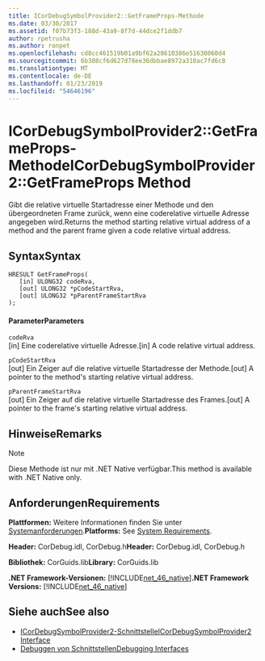 ```yaml
---
title: ICorDebugSymbolProvider2::GetFrameProps-Methode
ms.date: 03/30/2017
ms.assetid: f07b73f3-188d-43a9-8f7d-44dce2f1ddb7
author: rpetrusha
ms.author: ronpet
ms.openlocfilehash: cd8cc461519b01a9bf62a28610386e51630060d4
ms.sourcegitcommit: 6b308cf6d627d78ee36dbbae8972a310ac7fd6c8
ms.translationtype: MT
ms.contentlocale: de-DE
ms.lasthandoff: 01/23/2019
ms.locfileid: "54646196"
---
```

# <a name="icordebugsymbolprovider2getframeprops-method"></a><span data-ttu-id="37813-102">ICorDebugSymbolProvider2::GetFrameProps-Methode</span><span class="sxs-lookup"><span data-stu-id="37813-102">ICorDebugSymbolProvider2::GetFrameProps Method</span></span>
<span data-ttu-id="37813-103">Gibt die relative virtuelle Startadresse einer Methode und den übergeordneten Frame zurück, wenn eine coderelative virtuelle Adresse angegeben wird.</span><span class="sxs-lookup"><span data-stu-id="37813-103">Returns the method starting relative virtual address of a method and the parent frame given a code relative virtual address.</span></span>  
  
## <a name="syntax"></a><span data-ttu-id="37813-104">Syntax</span><span class="sxs-lookup"><span data-stu-id="37813-104">Syntax</span></span>  
  
```  
HRESULT GetFrameProps(  
   [in] ULONG32 codeRva,  
   [out] ULONG32 *pCodeStartRva,  
   [out] ULONG32 *pParentFrameStartRva  
);  
```  
  
#### <a name="parameters"></a><span data-ttu-id="37813-105">Parameter</span><span class="sxs-lookup"><span data-stu-id="37813-105">Parameters</span></span>  
 `codeRva`  
 <span data-ttu-id="37813-106">[in] Eine coderelative virtuelle Adresse.</span><span class="sxs-lookup"><span data-stu-id="37813-106">[in] A code relative virtual address.</span></span>  
  
 `pCodeStartRva`  
 <span data-ttu-id="37813-107">[out] Ein Zeiger auf die relative virtuelle Startadresse der Methode.</span><span class="sxs-lookup"><span data-stu-id="37813-107">[out] A pointer to the method's starting relative virtual address.</span></span>  
  
 `pParentFrameStartRva`  
 <span data-ttu-id="37813-108">[out] Ein Zeiger auf die relative virtuelle Startadresse des Frames.</span><span class="sxs-lookup"><span data-stu-id="37813-108">[out] A pointer to the frame's starting relative virtual address.</span></span>  
  
## <a name="remarks"></a><span data-ttu-id="37813-109">Hinweise</span><span class="sxs-lookup"><span data-stu-id="37813-109">Remarks</span></span>  
  
> [!NOTE]
>  <span data-ttu-id="37813-110">Diese Methode ist nur mit .NET Native verfügbar.</span><span class="sxs-lookup"><span data-stu-id="37813-110">This method is available with .NET Native only.</span></span>  
  
## <a name="requirements"></a><span data-ttu-id="37813-111">Anforderungen</span><span class="sxs-lookup"><span data-stu-id="37813-111">Requirements</span></span>  
 <span data-ttu-id="37813-112">**Plattformen:** Weitere Informationen finden Sie unter [Systemanforderungen](../../../../docs/framework/get-started/system-requirements.md).</span><span class="sxs-lookup"><span data-stu-id="37813-112">**Platforms:** See [System Requirements](../../../../docs/framework/get-started/system-requirements.md).</span></span>  
  
 <span data-ttu-id="37813-113">**Header:** CorDebug.idl, CorDebug.h</span><span class="sxs-lookup"><span data-stu-id="37813-113">**Header:** CorDebug.idl, CorDebug.h</span></span>  
  
 <span data-ttu-id="37813-114">**Bibliothek:** CorGuids.lib</span><span class="sxs-lookup"><span data-stu-id="37813-114">**Library:** CorGuids.lib</span></span>  
  
 <span data-ttu-id="37813-115">**.NET Framework-Versionen:** [!INCLUDE[net_46_native](../../../../includes/net-46-native-md.md)]</span><span class="sxs-lookup"><span data-stu-id="37813-115">**.NET Framework Versions:** [!INCLUDE[net_46_native](../../../../includes/net-46-native-md.md)]</span></span>  
  
## <a name="see-also"></a><span data-ttu-id="37813-116">Siehe auch</span><span class="sxs-lookup"><span data-stu-id="37813-116">See also</span></span>
- [<span data-ttu-id="37813-117">ICorDebugSymbolProvider2-Schnittstelle</span><span class="sxs-lookup"><span data-stu-id="37813-117">ICorDebugSymbolProvider2 Interface</span></span>](../../../../docs/framework/unmanaged-api/debugging/icordebugsymbolprovider2-interface.md)
- [<span data-ttu-id="37813-118">Debuggen von Schnittstellen</span><span class="sxs-lookup"><span data-stu-id="37813-118">Debugging Interfaces</span></span>](../../../../docs/framework/unmanaged-api/debugging/debugging-interfaces.md)
